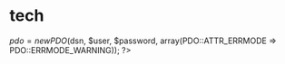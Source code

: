 # tech
$pdo = new PDO($dsn, $user, $password, array(PDO::ATTR_ERRMODE => PDO::ERRMODE_WARNING));
?>
